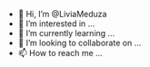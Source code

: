 - 👋 Hi, I’m @LiviaMeduza
- 👀 I’m interested in ...
- 🌱 I’m currently learning ...
- 💞️ I’m looking to collaborate on ...
- 📫 How to reach me ...

<!---
LiviaMeduza/LiviaMeduza is a ✨ special ✨ repository because its `README.md` (this file) appears on your GitHub profile.
You can click the Preview link to take a look at your changes.
--->

